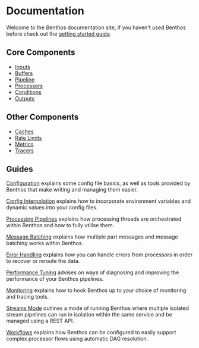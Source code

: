 Documentation
=============

Welcome to the Benthos documentation site, if you haven't used Benthos before
check out the [getting started guide](./getting_started.md).

## Core Components

- [Inputs](./inputs/README.md)
- [Buffers](./buffers/README.md)
- [Pipeline](./pipeline.md)
- [Processors](./processors/README.md)
- [Conditions](./conditions/README.md)
- [Outputs](./outputs/README.md)

## Other Components

- [Caches](./caches/README.md)
- [Rate Limits](./rate_limits/README.md)
- [Metrics](./metrics/README.md)
- [Tracers](./tracers/README.md)

## Guides

[Configuration](./configuration.md) explains some config file basics, as well as
tools provided by Benthos that make writing and managing them easier.

[Config Interpolation](./config_interpolation.md) explains how to incorporate
environment variables and dynamic values into your config files.

[Processing Pipelines](./pipeline.md) explains how processing threads are
orchestrated within Benthos and how to fully utilise them.

[Message Batching](./batching.md) explains how multiple part messages and
message batching works within Benthos.

[Error Handling](./error_handling.md) explains how you can handle errors from
processors in order to recover or reroute the data.

[Performance Tuning](./performance_tuning.md) advises on ways of diagnosing and
improving the performance of your Benthos pipelines.

[Monitoring](./monitoring.md) explains how to hook Benthos up to your choice of
monitoring and tracing tools.

[Streams Mode](./streams/README.md) outlines a mode of running Benthos where
multiple isolated stream pipelines can run in isolation within the same service
and be managed using a REST API.

[Workflows](./workflows.md) explains how Benthos can be configured to easily
support complex processor flows using automatic DAG resolution.

